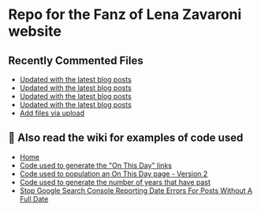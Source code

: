 # Repo for the Fanz of Lena Zavaroni website

## Recently Commented Files
<!-- BLOG-POST-LIST:START -->
- [Updated with the latest blog posts](https://github.com/FanzOfLenaZavaroni/fanzoflenazavaroni.github.io/commit/2098d6d9c79770f0912e3a800a274211a42f9748)
- [Updated with the latest blog posts](https://github.com/FanzOfLenaZavaroni/fanzoflenazavaroni.github.io/commit/ada3a4bd74f48bfad837379e2b5468b58f5a0fe8)
- [Updated with the latest blog posts](https://github.com/FanzOfLenaZavaroni/fanzoflenazavaroni.github.io/commit/d986652327d2b18600517f4251a3542f6a5053b9)
- [Updated with the latest blog posts](https://github.com/FanzOfLenaZavaroni/fanzoflenazavaroni.github.io/commit/b8a4a43199e34515a54217771b8d7d4f94acfed9)
- [Add files via upload](https://github.com/FanzOfLenaZavaroni/fanzoflenazavaroni.github.io/commit/fccec40e3848f2453ba738daa10b505eeca58f78)
<!-- BLOG-POST-LIST:END -->

## :notebook: Also read the wiki for examples of code used
* [Home](https://github.com/FanzOfLenaZavaroni/fanzoflenazavaroni.github.io/wiki)
* [Code used to generate the "On This Day" links](https://github.com/FanzOfLenaZavaroni/fanzoflenazavaroni.github.io/wiki/On-This-Day-Code)
* [Code used to population an On This Day page - Version 2](https://github.com/FanzOfLenaZavaroni/fanzoflenazavaroni.github.io/wiki/Code-used-to-population-an-On-This-Day-page-%E2%80%90-Version-2)
* [Code used to generate the number of years that have past](https://github.com/FanzOfLenaZavaroni/fanzoflenazavaroni.github.io/wiki/Number-of-years-gone-by-code)
* [Stop Google Search Console Reporting Date Errors For Posts Without A Full Date](https://github.com/FanzOfLenaZavaroni/fanzoflenazavaroni.github.io/wiki/Stop-Google-Search-Console-Reporting-Date-Errors-For-Posts-Without-A-Full-Date)
